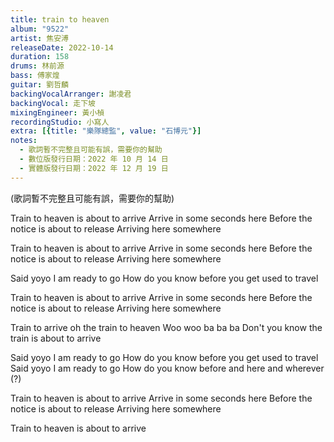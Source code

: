```yaml
---
title: train to heaven
album: "9522"
artist: 焦安溥
releaseDate: 2022-10-14
duration: 158
drums: 林前源
bass: 傅家煌
guitar: 劉哲麟
backingVocalArranger: 謝凌君
backingVocal: 走下坡
mixingEngineer: 黃小楨
recordingStudio: 小寫人
extra: [{title: "樂隊總監", value: "石博元"}]
notes:
  - 歌詞暫不完整且可能有誤，需要你的幫助
  - 數位版發行日期：2022 年 10 月 14 日
  - 實體版發行日期：2022 年 12 月 19 日
---
```

(歌詞暫不完整且可能有誤，需要你的幫助)

Train to heaven is about to arrive
Arrive in some seconds here
Before the notice is about to release
Arriving here somewhere

Train to heaven is about to arrive
Arrive in some seconds here
Before the notice is about to release
Arriving here somewhere

Said yoyo I am ready to go
How do you know before you get used to travel

Train to heaven is about to arrive
Arrive in some seconds here
Before the notice is about to release
Arriving here somewhere

Train to arrive oh the train to heaven
Woo woo ba ba ba
Don't you know the train is about to arrive

Said yoyo I am ready to go
How do you know before you get used to travel
Said yoyo I am ready to go
How do you know before and here and wherever (?)

Train to heaven is about to arrive
Arrive in some seconds here
Before the notice is about to release
Arriving here somewhere

Train to heaven is about to arrive
